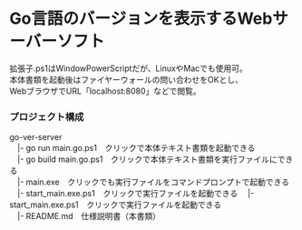 # Go言語のバージョンを表示するWebサーバーソフト
拡張子.ps1はWindowPowerScriptだが、LinuxやMacでも使用可。  
本体書類を起動後はファイヤーウォールの問い合わせをOKとし、  
WebブラウザでURL「localhost:8080」などで閲覧。

### プロジェクト構成
go-ver-server  
　|- go run main.go.ps1　クリックで本体テキスト書類を起動できる  
　|- go build main.go.ps1　クリックで本体テキスト書類を実行ファイルにできる  
　|- main.exe　クリックでも実行ファイルをコマンドプロンプトで起動できる  
　|- start_main.exe.ps1　クリックで実行ファイルを起動できる
　|- start_main.exe.ps1　クリックで実行ファイルを起動できる  
　|- README.md　仕様説明書（本書類）
